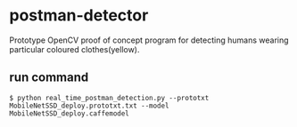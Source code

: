 # postman-detector
Prototype OpenCV proof of concept program for detecting humans wearing particular coloured clothes(yellow).
## run command
`$ python real_time_postman_detection.py --prototxt MobileNetSSD_deploy.prototxt.txt --model MobileNetSSD_deploy.caffemodel`
